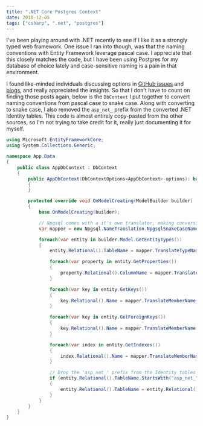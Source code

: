 ```yaml
---
title: ".NET Core Postgres Context"
date: 2018-12-05
tags: ["csharp", ".net", "postgres"]
---
```


I've been playing around with .NET recently to see if I like it as a strongly typed web framework. One issue I ran into
though, was that the naming conventions with Entity Framework leverage pascal case. I appreciate that this closely
matches the code, but I have been using Postgres for my database of choice lately and case-sensitive naming is a pain
in that environment.

I found like-minded individuals discussing options in [GitHub issues](https://github.com/aspnet/EntityFrameworkCore/issues/5159#issuecomment-376112332)
and [blogs](https://andrewlock.net/customising-asp-net-core-identity-ef-core-naming-conventions-for-postgresql/),
and really appreciated the insights. So that I don't have to count on finding those posts again, below is the `DbContext`
I put together to convert naming conventions from pascal case to snake case. Along with converting to snake case, I
also removed the `asp_net_` prefix from the converted .NET Identity tables. This code is almost entirely copy-pasted from the
other sources, so I'm not trying to take credit for it, really just documenting it for myself.

```cs
using Microsoft.EntityFrameworkCore;
using System.Collections.Generic;

namespace App.Data
{
    public class AppDbContext : DbContext
    {
        public AppDbContext(DbContextOptions<AppDbContext> options): base(options)
        {
        }

        protected override void OnModelCreating(ModelBuilder builder)
        {
            base.OnModelCreating(builder);

            // Npgsql comes with a it's own translator, making conversion easy
            var mapper = new Npgsql.NameTranslation.NpgsqlSnakeCaseNameTranslator();

            foreach(var entity in builder.Model.GetEntityTypes())
            {
                entity.Relational().TableName = mapper.TranslateTypeName(entity.Relational().TableName);

                foreach(var property in entity.GetProperties())
                {
                    property.Relational().ColumnName = mapper.TranslateMemberName(property.Name);
                }

                foreach(var key in entity.GetKeys())
                {
                    key.Relational().Name = mapper.TranslateMemberName(key.Relational().Name);
                }

                foreach(var key in entity.GetForeignKeys())
                {
                    key.Relational().Name = mapper.TranslateMemberName(key.Relational().Name);
                }

                foreach(var index in entity.GetIndexes())
                {
                    index.Relational().Name = mapper.TranslateMemberName(index.Relational().Name);
                }

                // Drop the 'asp_net_' prefix from the Identity tables
                if (entity.Relational().TableName.StartsWith("asp_net_"))
                {
                    entity.Relational().TableName = entity.Relational().TableName.Replace("asp_net_", string.Empty);
                }
            }
        }
    }
}
```
